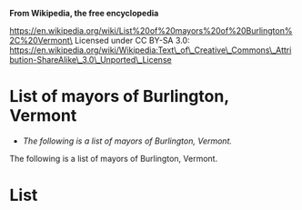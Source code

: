**From Wikipedia, the free encyclopedia**

https://en.wikipedia.org/wiki/List%20of%20mayors%20of%20Burlington%2C%20Vermont\
Licensed under CC BY-SA 3.0:\
https://en.wikipedia.org/wiki/Wikipedia:Text\_of\_Creative\_Commons\_Attribution-ShareAlike\_3.0\_Unported\_License

List of mayors of Burlington, Vermont
=====================================

-   *The following is a list of mayors of Burlington, Vermont.*

The following is a list of mayors of Burlington, Vermont.

List
====
